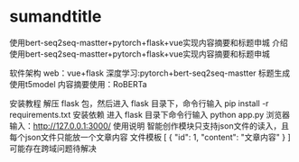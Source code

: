 # sumandtitle
使用bert-seq2seq-mastter+pytorch+flask+vue实现内容摘要和标题申城
介绍
使用bert-seq2seq-mastter+pytorch+flask+vue实现内容摘要和标题申城

软件架构
web：vue+flask 深度学习:pytorch+bert-seq2seq-mastter 标题生成使用t5model 内容摘要使用：RoBERTa

安装教程
解压 flask 包，然后进入 flask 目录下，命令行输入 pip install -r requirements.txt 安装依赖
进入 flask 目录下命令行输入 python app.py
浏览器输入：http://127.0.0.1:3000/
使用说明
智能创作模块只支持json文件的读入，且每个json文件只能放一个文章内容
文件模板 [ { "id": 1, "content": "文章内容" } ]
可能存在跨域问题待解决
